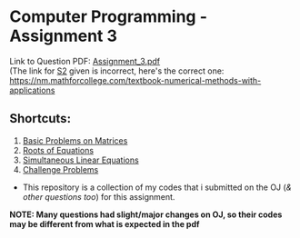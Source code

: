 # Computer Programming - Assignment 3

Link to Question PDF: [Assignment_3.pdf](./Assignment_3.pdf) \
(The link for [S2](./S2) given is incorrect, here's the correct one: https://nm.mathforcollege.com/textbook-numerical-methods-with-applications
## Shortcuts:
1. [Basic Problems on Matrices](./S1)
2. [Roots of Equations](./S2)
3. [Simultaneous Linear Equations](./S3)
4. [Challenge Problems](./S4)

* This repository is a collection of my codes that i submitted on the OJ (*& other questions too*) for this assignment.

**NOTE: Many questions had slight/major changes on OJ, so their codes may be different from what is expected in the pdf**
